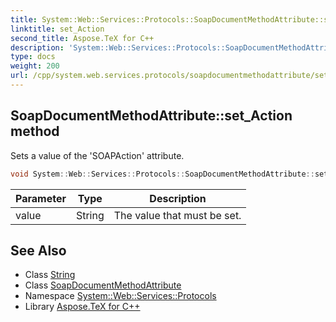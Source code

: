 ```yaml
---
title: System::Web::Services::Protocols::SoapDocumentMethodAttribute::set_Action method
linktitle: set_Action
second_title: Aspose.TeX for C++
description: 'System::Web::Services::Protocols::SoapDocumentMethodAttribute::set_Action method. Sets a value of the ''SOAPAction'' attribute in C++.'
type: docs
weight: 200
url: /cpp/system.web.services.protocols/soapdocumentmethodattribute/set_action/
---
```

## SoapDocumentMethodAttribute::set_Action method


Sets a value of the 'SOAPAction' attribute.

```cpp
void System::Web::Services::Protocols::SoapDocumentMethodAttribute::set_Action(String value)
```


| Parameter | Type | Description |
| --- | --- | --- |
| value | String | The value that must be set. |

## See Also

* Class [String](../../../system/string/)
* Class [SoapDocumentMethodAttribute](../)
* Namespace [System::Web::Services::Protocols](../../)
* Library [Aspose.TeX for C++](../../../)
